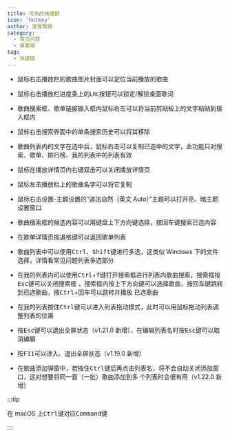 ```yaml
---
title: 可用的快捷键
icon: 'hotkey'
author: 落雪無痕
category:
  - 常见问题
  - 桌面端
tag:
  - 快捷键
---
```


- 鼠标右击播放栏的歌曲图片封面可以定位当前播放的歌曲

- 鼠标右击播放栏进度条上的`LRC`按钮可以锁定/解锁桌面歌词

- 歌曲搜索框、歌单链接输入框内鼠标右击可以将当前剪贴板上的文字粘贴到输入框内

- 鼠标右击搜索界面中的单条搜索历史可以将其移除

- 歌曲列表内的文字在选中后，鼠标右击可以复制已选中的文字，此功能只对搜索、歌单、排行榜、我的列表中的列表有效

- 鼠标在播放详情页内右键双击可以关闭播放详情页

- 鼠标左击播放栏上的歌曲名字可以将它复制

- 鼠标右击设置-主题设置的“道法自然（英文 Auto）”主题可以打开亮、暗主题设置窗口

- 歌曲搜索框的候选内容可以用键盘上下方向键选择，按回车键搜索已选内容

- 在歌单详情页按退格键可以返回歌单列表

- 歌曲列表中可以使用<kbd>Ctrl</kbd>、<kbd>Shift</kbd>键进行多选，这类似 Windows 下的文件选择，详情看常见问题列表多选部分

- 在我的列表内可以使用<kbd>Ctrl</kbd>+<kbd>f</kbd>键打开搜索框进行列表内歌曲搜索，搜索框按<kbd>Esc</kbd>键可以关闭搜索框
  ，搜索框内按上下方向键可以选择歌曲，按<kbd>回车</kbd>键跳转到已选歌曲，按<kbd>Ctrl</kbd>+<kbd>回车</kbd>可以跳转并播放
  已选歌曲

- 在我的列表按住<kbd>Ctrl</kbd>键可以进入列表拖动模式，此时可以用鼠标拖动列表调整列表的位置

- 按<kbd>Esc</kbd>键可以退出全屏状态（v1.21.0 新增），在编辑列表名时按<kbd>Esc</kbd>键可以取消编辑

- 按<kbd>F11</kbd>可以进入、退出全屏状态（v1.19.0 新增）

- 在歌曲添加弹窗中，若按住<kbd>Ctrl</kbd>键后再点击列表名，将不会自动关闭添加窗口，这对想要将同一首（一批）歌曲添加到多
  个列表时会很有用（v1.22.0 新增）

:::tip

在 macOS 上<kbd>Ctrl</kbd>键对应<kbd>Command</kbd>键

:::
